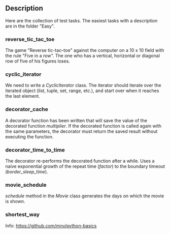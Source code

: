 ## Description
Here are the collection of test tasks.
The easiest tasks with a description are in the folder "Easy".

### reverse_tic_tac_toe
The game "Reverse tic-tac–toe" against the computer on a 10 x 10 field with the rule "Five in a row".
The one who has a vertical, horizontal or diagonal row of five of his figures loses.

### cyclic_iterator
We need to write a *CyclicIterator* class.
The iterator should iterate over the iterated object (list, tuple, set, range, etc.), and start over when it reaches the last element.

### decorator_cache
A decorator function has been written that will save the value of the decorated function *multiplier*. 
If the decorated function is called again with the same parameters, the decorator must return the saved result without executing the function.

### decorator_time_to_time
The decorator re-performs the decorated function after a while.
Uses a naive exponential growth of the repeat time (*factor*) to the boundary timeout (*border_sleep_time*).

### movie_schedule
*schedule* method in the *Movie* class generates the days on which the movie is shown.

### shortest_way
Info: https://github.com/mnv/python-basics
